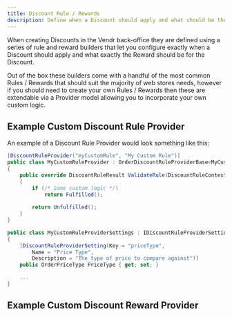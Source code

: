 ```yaml
---
title: Discount Rule / Rewards
description: Define when a Discount should apply and what should be the Reward in Vendr, the eCommerce solution for Umbraco v8+
---
```


When creating Discounts in the Vendr back-office they are defined using a series of rule and reward builders that let you configure exactly when a Discount should apply and what exactly the Reward should be for the Discount.

Out of the box these builders come with a handful of the most common Rules / Rewards that should suit the majority of web stores needs, however if you should need to create your own Rules / Rewards then these are extendable via a Provider model allowing you to incorporate your own custom logic.

## Example Custom Discount Rule Provider

An example of a Discount Rule Provider would look something like this:

````csharp
[DiscountRuleProvider("myCustomRule", "My Custom Rule")]
public class MyCustomRuleProvider : OrderDiscountRuleProviderBase<MyCustomRuleProviderSettings>
{
    public override DiscountRuleResult ValidateRule(DiscountRuleContext ctx, MyCustomRuleProviderSettings settings)
    {
        if (/* Some custom logic */)
            return Fulfilled();
        
        return Unfulfilled();
    }
}

public class MyCustomRuleProviderSettings : IDiscountRuleProviderSettings
{
    [DiscountRuleProviderSetting(Key = "priceType",
        Name = "Price Type",
        Description = "The type of price to compare against")]
    public OrderPriceType PriceType { get; set; }

    ...
}

````

## Example Custom Discount Reward Provider
